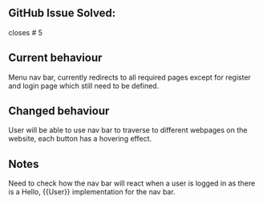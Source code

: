 ## GitHub Issue Solved:

closes # 5<!--Reference the number of the solved issue-->

## Current behaviour

Menu nav bar, currently redirects to all required pages except for register and login page which still need to be defined. 

## Changed behaviour

User will be able to use nav bar to traverse to different webpages on the website, each button has a hovering effect.

## Notes

Need to check how the nav bar will react when a user is logged in as there is a Hello, {{User}} implementation for the nav bar. 
